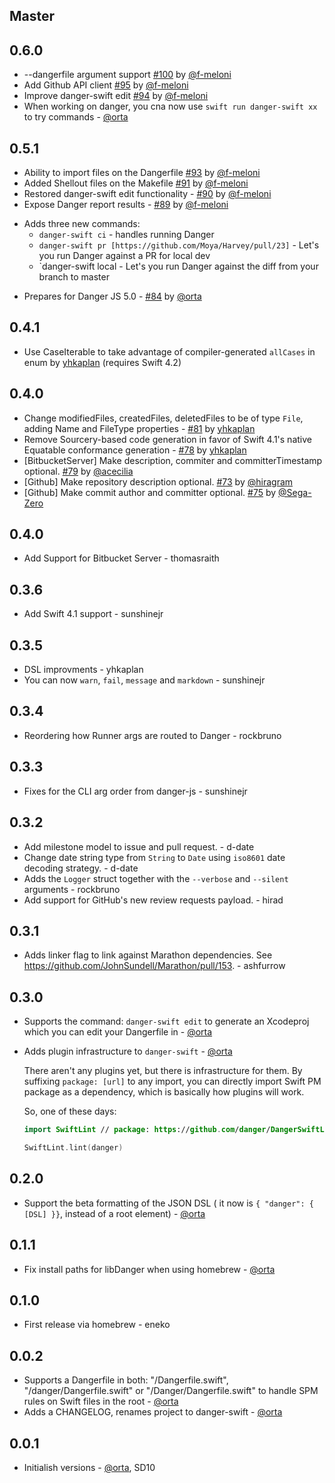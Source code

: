 <!--

// Please add your own contribution below inside the Master section, no need to
// set a version number, that happens during a deploy. Thanks!
//
// These docs are aimed at users rather than danger developers, so please limit technical
// terminology in here.

// Note: if this is your first PR, you'll need to add your URL to the footnotes
//       see the bottom of this file

-->

## Master

## 0.6.0

* --dangerfile argument support [#100](https://github.com/danger/danger-swift/pull/100) by [@f-meloni][]
* Add Github API client [#95](https://github.com/danger/danger-swift/pull/95) by [@f-meloni][]
* Improve danger-swift edit [#94](https://github.com/danger/danger-swift/pull/94) by [@f-meloni][]
* When working on danger, you cna now use `swift run danger-swift xx` to try commands - [@orta][]

## 0.5.1

* Ability to import files on the Dangerfile [#93](https://github.com/danger/danger-swift/pull/93) by [@f-meloni][]
* Added Shellout files on the Makefile [#91](https://github.com/danger/danger-swift/pull/91) by [@f-meloni][]
* Restored danger-swift edit functionality - [#90](https://github.com/danger/danger-swift/pull/90) by [@f-meloni][]
* Expose Danger report results - [#89](https://github.com/danger/danger-swift/pull/89) by [@f-meloni][]

- Adds three new commands: 
    - `danger-swift ci` - handles running Danger
    - `danger-swift pr [https://github.com/Moya/Harvey/pull/23]` - Let's you run Danger against a PR for local dev
    - `danger-swift local - Let's you run Danger against the diff from your branch to master

* Prepares for Danger JS 5.0 - [#84](https://github.com/danger/danger-swift/pull/84) by [@orta][]

## 0.4.1

* Use CaseIterable to take advantage of compiler-generated `allCases` in enum by [yhkaplan](https://github.com/yhkaplan) (requires Swift 4.2)

## 0.4.0

* Change modifiedFiles, createdFiles, deletedFiles to be of type `File`, adding Name and FileType properties - [#81](https://github.com/danger/danger-swift/pull/81) by [yhkaplan](https://github.com/yhkaplan)
* Remove Sourcery-based code generation in favor of Swift 4.1's native Equatable conformance generation - [#78](https://github.com/danger/danger-swift/pull/78) by [yhkaplan](https://github.com/yhkaplan)
* [BitbucketServer] Make description, commiter and committerTimestamp optional. [#79](https://github.com/danger/danger-swift/pull/79) by [@acecilia](https://github.com/acecilia)
* [Github] Make repository description optional. [#73](https://github.com/danger/danger-swift/pull/73) by [@hiragram](https://github.com/hiragram)
* [Github] Make commit author and committer optional. [#75](https://github.com/danger/danger-swift/pull/75) by [@Sega-Zero](https://github.com/Sega-Zero)

## 0.4.0

* Add Support for Bitbucket Server - thomasraith

## 0.3.6

* Add Swift 4.1 support - sunshinejr

## 0.3.5

* DSL improvments - yhkaplan
* You can now `warn`, `fail`, `message` and `markdown` - sunshinejr

## 0.3.4

* Reordering how Runner args are routed to Danger - rockbruno

## 0.3.3

* Fixes for the CLI arg order from danger-js - sunshinejr

## 0.3.2

* Add milestone model to issue and pull request. - d-date
* Change date string type from `String` to `Date` using `iso8601` date decoding strategy. - d-date
* Adds the `Logger` struct together with the `--verbose` and `--silent` arguments - rockbruno
* Add support for GitHub's new review requests payload. - hirad

## 0.3.1

* Adds linker flag to link against Marathon dependencies. See https://github.com/JohnSundell/Marathon/pull/153. - ashfurrow

## 0.3.0

* Supports the command: `danger-swift edit` to generate an Xcodeproj which you can edit your Dangerfile in - [@orta][]
* Adds plugin infrastructure to `danger-swift` - [@orta][]

  There aren't any plugins yet, but there is infrastructure for them. By suffixing `package: [url]` to any import, you
  can directly import Swift PM package as a dependency, which is basically how plugins will work.

  So, one of these days:

  ```swift
  import SwiftLint // package: https://github.com/danger/DangerSwiftLint.git

  SwiftLint.lint(danger)
  ```

## 0.2.0

* Support the beta formatting of the JSON DSL ( it now is `{ "danger": { [DSL] }}`, instead of a root element) - [@orta][]

## 0.1.1

* Fix install paths for libDanger when using homebrew - [@orta][]

## 0.1.0

* First release via homebrew - eneko

## 0.0.2

* Supports a Dangerfile in both: "/Dangerfile.swift", "/danger/Dangerfile.swift" or "/Danger/Dangerfile.swift" to handle
  SPM rules on Swift files in the root - [@orta][]
* Adds a CHANGELOG, renames project to danger-swift - [@orta][]

## 0.0.1

* Initialish versions - [@orta][], SD10


[@f-meloni]: https://github.com/f-meloni
[@orta]: https://github.com/orta
